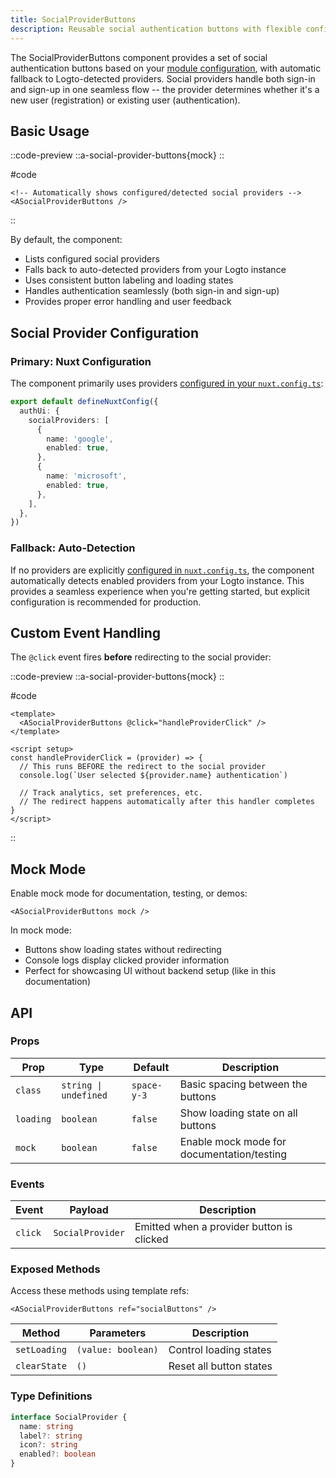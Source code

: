```yaml
---
title: SocialProviderButtons
description: Reusable social authentication buttons with flexible configuration
---
```


The SocialProviderButtons component provides a set of social authentication buttons based on your [module configuration](/configuration#social-providers), with automatic fallback to Logto-detected providers. Social providers handle both sign-in and sign-up in one seamless flow -- the provider determines whether it's a new user (registration) or existing user (authentication).

## Basic Usage

::code-preview
::a-social-provider-buttons{mock}
::

#code

```vue
<!-- Automatically shows configured/detected social providers -->
<ASocialProviderButtons />
```

::

By default, the component:
- Lists configured social providers
- Falls back to auto-detected providers from your Logto instance
- Uses consistent button labeling and loading states  
- Handles authentication seamlessly (both sign-in and sign-up)
- Provides proper error handling and user feedback

## Social Provider Configuration

### Primary: Nuxt Configuration

The component primarily uses providers [configured in your `nuxt.config.ts`](/configuration#social-providers):

```typescript [nuxt.config.ts]
export default defineNuxtConfig({
  authUi: {
    socialProviders: [
      {
        name: 'google',
        enabled: true,
      },
      {
        name: 'microsoft', 
        enabled: true,
      },
    ],
  },
})
```

### Fallback: Auto-Detection

If no providers are explicitly [configured in `nuxt.config.ts`](/configuration#social-providers), the component automatically detects enabled providers from your Logto instance. This provides a seamless experience when you're getting started, but explicit configuration is recommended for production.

## Custom Event Handling

The `@click` event fires **before** redirecting to the social provider:

::code-preview
::a-social-provider-buttons{mock}
::

#code

```vue
<template>
  <ASocialProviderButtons @click="handleProviderClick" />
</template>

<script setup>
const handleProviderClick = (provider) => {
  // This runs BEFORE the redirect to the social provider
  console.log(`User selected ${provider.name} authentication`)
  
  // Track analytics, set preferences, etc.
  // The redirect happens automatically after this handler completes
}
</script>
```

::

## Mock Mode

Enable mock mode for documentation, testing, or demos:

```vue
<ASocialProviderButtons mock />
```

In mock mode:
- Buttons show loading states without redirecting
- Console logs display clicked provider information
- Perfect for showcasing UI without backend setup (like in this documentation)

## API

### Props

| Prop     | Type                   | Default     | Description                                |
| -------- | ---------------------- | ----------- | ------------------------------------------ |
| `class`  | `string \| undefined`  | `space-y-3` | Basic spacing between the buttons          |
| `loading`| `boolean`              | `false`     | Show loading state on all buttons          |
| `mock`   | `boolean`              | `false`     | Enable mock mode for documentation/testing |

### Events

| Event   | Payload           | Description                          |
| ------- | ----------------- | ------------------------------------ |
| `click` | `SocialProvider`  | Emitted when a provider button is clicked |

### Exposed Methods

Access these methods using template refs:

```vue
<ASocialProviderButtons ref="socialButtons" />
```

| Method       | Parameters    | Description                     |
| ------------ | ------------- | ------------------------------- |
| `setLoading` | `(value: boolean)` | Control loading states         |
| `clearState` | `()`          | Reset all button states         |

### Type Definitions

```typescript
interface SocialProvider {
  name: string
  label?: string
  icon?: string
  enabled?: boolean
}
```
